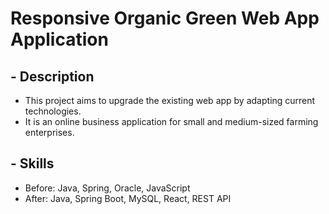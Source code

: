 # Responsive Organic Green Web App Application

## - Description
- This project aims to upgrade the existing web app by adapting current technologies.
- It is an online business application for small and medium-sized farming enterprises.

## - Skills 
- Before: Java, Spring, Oracle, JavaScript
- After: Java, Spring Boot, MySQL, React, REST API


